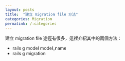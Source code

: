 ```yaml
---
layout: posts
title:  "建立 migration file 方法"
categories: Migration
permalink: /:categories
---
```

建立 migration file 途徑有很多，這裡介紹其中的兩個方法：

- rails g model model_name
- rails g migration